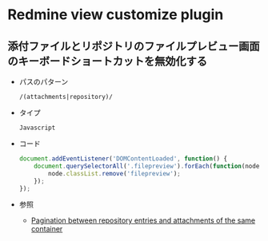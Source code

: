 # Redmine view customize plugin

## 添付ファイルとリポジトリのファイルプレビュー画面のキーボードショートカットを無効化する

* パスのパターン
  ```
  /(attachments|repository)/
  ```

* タイプ
  ```
  Javascript
  ```

* コード
  ```javascript
  document.addEventListener('DOMContentLoaded', function() {
      document.querySelectorAll('.filepreview').forEach(function(node) {
          node.classList.remove('filepreview');
      });
  });
  ```

* 参照
  - [Pagination between repository entries and attachments of the same container](https://www.redmine.org/issues/29395)
